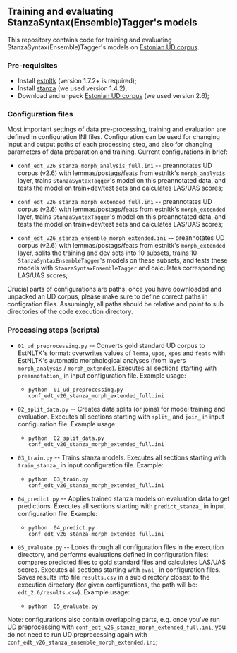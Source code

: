 ## Training and evaluating StanzaSyntax(Ensemble)Tagger's models

This repository contains code for training and evaluating StanzaSyntax(Ensemble)Tagger's models on [Estonian UD corpus](https://github.com/UniversalDependencies/UD_Estonian-EDT).

### Pre-requisites

* Install [estnltk](https://github.com/estnltk/estnltk) (version 1.7.2+ is required);
* Install [stanza](https://github.com/stanfordnlp/stanza) (we used version 1.4.2); 
* Download and unpack [Estonian UD corpus](https://github.com/UniversalDependencies/UD_Estonian-EDT/tags) (we used version 2.6);

### Configuration files

Most important settings of data pre-processing, training and evaluation are defined in configuration INI files.
Configuration can be used for changing input and output paths of each processing step, and also for changing parameters of data preparation and training. Current configurations in brief: 

*  `conf_edt_v26_stanza_morph_analysis_full.ini` -- preannotates UD corpus (v2.6) with lemmas/postags/feats from estnltk's `morph_analysis` layer, trains `StanzaSyntaxTagger`'s model on this preannotated data, and tests the model on train+dev/test sets and calculates LAS/UAS scores;

*  `conf_edt_v26_stanza_morph_extended_full.ini` -- preannotates UD corpus (v2.6) with lemmas/postags/feats from estnltk's `morph_extended` layer, trains `StanzaSyntaxTagger`'s model on this preannotated data, and tests the model on train+dev/test sets and calculates LAS/UAS scores;

*  `conf_edt_v26_stanza_ensemble_morph_extended.ini` -- preannotates UD corpus (v2.6) with lemmas/postags/feats from estnltk's `morph_extended` layer, splits the training and dev sets into 10 subsets, trains 10 `StanzaSyntaxEnsembleTagger`'s models on these subsets, and tests these models with `StanzaSyntaxEnsembleTagger` and calculates corresponding LAS/UAS scores;

Crucial parts of configurations are paths: once you have downloaded and unpacked an UD corpus, please make sure to define  correct paths in configration files. Assumingly, all paths should be relative and point to sub directories of the code execution directory.

### Processing steps (scripts)

* `01_ud_preprocessing.py` -- Converts gold standard UD corpus to EstNLTK's format: overwrites values of `lemma`, `upos`, `xpos` and `feats` with EstNLTK's automatic morphological analyses (from layers `morph_analysis` / `morph_extended`). Executes all sections starting with `preannotation_` in input configuration file. Example usage:

	* `python  01_ud_preprocessing.py  conf_edt_v26_stanza_morph_extended_full.ini`

* `02_split_data.py` -- Creates data splits (or joins) for model training and evaluation. Executes all sections starting with `split_` and `join_` in input configuration file. Example usage:

	* `python  02_split_data.py  conf_edt_v26_stanza_morph_extended_full.ini`

* `03_train.py` -- Trains stanza models. Executes all sections starting with `train_stanza_` in input configuration file. Example:

	* `python  03_train.py  conf_edt_v26_stanza_morph_extended_full.ini`

* `04_predict.py` -- Applies trained stanza models on evaluation data to get predictions. Executes all sections starting with `predict_stanza_` in input configuration file. Example:

	* `python  04_predict.py  conf_edt_v26_stanza_morph_extended_full.ini`

* `05_evaluate.py` -- Looks through all configuration files in the execution directory, and performs evaluations defined in configuration files: compares predicted files to gold standard files and calculates LAS/UAS scores. Executes all sections starting with `eval_` in configuration files. Saves results into file `results.csv` in a sub directory closest to the execution directory (for given configurations, the path will be: `edt_2.6/results.csv`). Example usage:

	* `python  05_evaluate.py`

Note: configurations also contain overlapping parts, e.g. once you've run UD preprocessing with `conf_edt_v26_stanza_morph_extended_full.ini`, you do not need to run UD preprocessing again with `conf_edt_v26_stanza_ensemble_morph_extended.ini`;